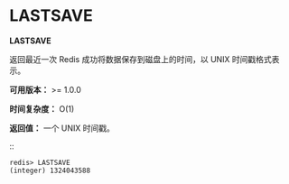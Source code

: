# LASTSAVE


**LASTSAVE**

返回最近一次 Redis 成功将数据保存到磁盘上的时间，以 UNIX 时间戳格式表示。

**可用版本：**
    >= 1.0.0

**时间复杂度：**
    O(1)

**返回值：**
    一个 UNIX 时间戳。

::

    redis> LASTSAVE
    (integer) 1324043588


